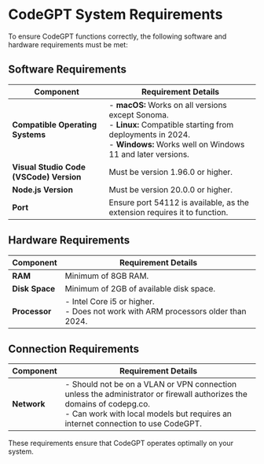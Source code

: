 # CodeGPT System Requirements

To ensure CodeGPT functions correctly, the following software and hardware requirements must be met:

## Software Requirements

| Component                  | Requirement Details                                                                 |
|----------------------------|-------------------------------------------------------------------------------------|
| **Compatible Operating Systems** | - **macOS:** Works on all versions except Sonoma. <br> - **Linux:** Compatible starting from deployments in 2024. <br> - **Windows:** Works well on Windows 11 and later versions. |
| **Visual Studio Code (VSCode) Version** | Must be version 1.96.0 or higher. |
| **Node.js Version**        | Must be version 20.0.0 or higher.                                                   |
| **Port**                   | Ensure port 54112 is available, as the extension requires it to function.           |

## Hardware Requirements

| Component      | Requirement Details               |
|----------------|-----------------------------------|
| **RAM**        | Minimum of 8GB RAM.               |
| **Disk Space** | Minimum of 2GB of available disk space. |
| **Processor**  | - Intel Core i5 or higher. <br> - Does not work with ARM processors older than 2024. |

## Connection Requirements

| Component | Requirement Details                                                                 |
|-----------|-------------------------------------------------------------------------------------|
| **Network** | - Should not be on a VLAN or VPN connection unless the administrator or firewall authorizes the domains of codepg.co. <br> - Can work with local models but requires an internet connection to use CodeGPT. |

These requirements ensure that CodeGPT operates optimally on your system.
